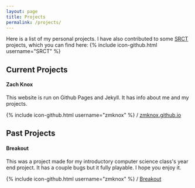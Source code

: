```yaml
---
layout: page
title: Projects
permalink: /projects/
---
```


Here is a list of my personal projects. I have also contributed to some [SRCT](http://srct.gmu.edu/) projects,
which you can find here: {% include icon-github.html username="SRCT" %}


Current Projects
----------------

#### Zach Knox
This website is run on Github Pages and Jekyll. It has info about me and my
projects.

{% include icon-github.html username="zmknox" %} / [zmknox.github.io](http://github.com/zmknox/zmknox.github.io/)



Past Projects
-------------

#### Breakout
This was a project made for my introductory computer science class's year end
project. It has a couple bugs but it fully playable. I hope you enjoy it.

{% include icon-github.html username="zmknox" %} / [Breakout](http://github.com/zmknox/Breakout/)
